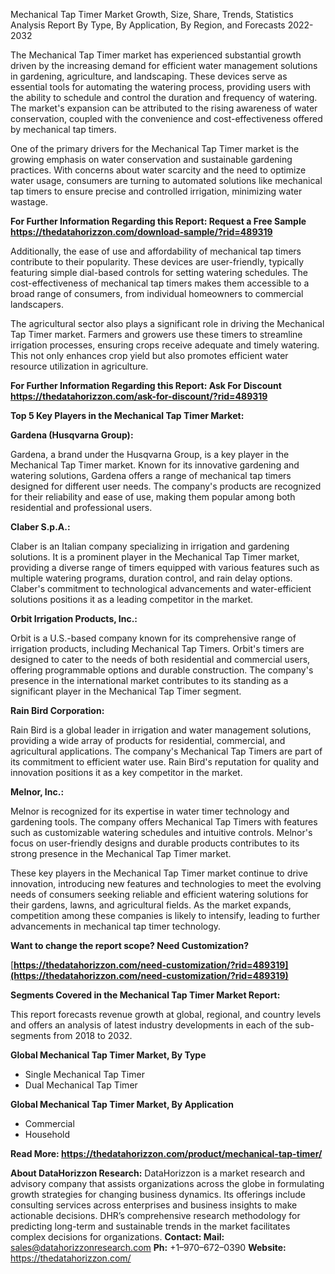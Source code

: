 ﻿Mechanical Tap Timer Market Growth, Size, Share, Trends, Statistics Analysis Report By Type, By Application, By Region, and Forecasts 2022-2032

The Mechanical Tap Timer market has experienced substantial growth driven by the increasing demand for efficient water management solutions in gardening, agriculture, and landscaping. These devices serve as essential tools for automating the watering process, providing users with the ability to schedule and control the duration and frequency of watering. The market's expansion can be attributed to the rising awareness of water conservation, coupled with the convenience and cost-effectiveness offered by mechanical tap timers.

One of the primary drivers for the Mechanical Tap Timer market is the growing emphasis on water conservation and sustainable gardening practices. With concerns about water scarcity and the need to optimize water usage, consumers are turning to automated solutions like mechanical tap timers to ensure precise and controlled irrigation, minimizing water wastage.

**For Further Information Regarding this Report: Request a Free Sample <https://thedatahorizzon.com/download-sample/?rid=489319>** 

Additionally, the ease of use and affordability of mechanical tap timers contribute to their popularity. These devices are user-friendly, typically featuring simple dial-based controls for setting watering schedules. The cost-effectiveness of mechanical tap timers makes them accessible to a broad range of consumers, from individual homeowners to commercial landscapers.

The agricultural sector also plays a significant role in driving the Mechanical Tap Timer market. Farmers and growers use these timers to streamline irrigation processes, ensuring crops receive adequate and timely watering. This not only enhances crop yield but also promotes efficient water resource utilization in agriculture.

**For Further Information Regarding this Report: Ask For Discount <https://thedatahorizzon.com/ask-for-discount/?rid=489319>** 

**Top 5 Key Players in the Mechanical Tap Timer Market:**

**Gardena (Husqvarna Group):**

Gardena, a brand under the Husqvarna Group, is a key player in the Mechanical Tap Timer market. Known for its innovative gardening and watering solutions, Gardena offers a range of mechanical tap timers designed for different user needs. The company's products are recognized for their reliability and ease of use, making them popular among both residential and professional users.

**Claber S.p.A.:**

Claber is an Italian company specializing in irrigation and gardening solutions. It is a prominent player in the Mechanical Tap Timer market, providing a diverse range of timers equipped with various features such as multiple watering programs, duration control, and rain delay options. Claber's commitment to technological advancements and water-efficient solutions positions it as a leading competitor in the market.

**Orbit Irrigation Products, Inc.:**

Orbit is a U.S.-based company known for its comprehensive range of irrigation products, including Mechanical Tap Timers. Orbit's timers are designed to cater to the needs of both residential and commercial users, offering programmable options and durable construction. The company's presence in the international market contributes to its standing as a significant player in the Mechanical Tap Timer segment.

**Rain Bird Corporation:**

Rain Bird is a global leader in irrigation and water management solutions, providing a wide array of products for residential, commercial, and agricultural applications. The company's Mechanical Tap Timers are part of its commitment to efficient water use. Rain Bird's reputation for quality and innovation positions it as a key competitor in the market.

**Melnor, Inc.:**

Melnor is recognized for its expertise in water timer technology and gardening tools. The company offers Mechanical Tap Timers with features such as customizable watering schedules and intuitive controls. Melnor's focus on user-friendly designs and durable products contributes to its strong presence in the Mechanical Tap Timer market.

These key players in the Mechanical Tap Timer market continue to drive innovation, introducing new features and technologies to meet the evolving needs of consumers seeking reliable and efficient watering solutions for their gardens, lawns, and agricultural fields. As the market expands, competition among these companies is likely to intensify, leading to further advancements in mechanical tap timer technology.

**Want to change the report scope? Need Customization?**

[**https://thedatahorizzon.com/need-customization/?rid=489319](https://thedatahorizzon.com/need-customization/?rid=489319)** 

**Segments Covered in the Mechanical Tap Timer Market Report:**

This report forecasts revenue growth at global, regional, and country levels and offers an analysis of latest industry developments in each of the sub-segments from 2018 to 2032.

**Global Mechanical Tap Timer Market, By Type**

- Single Mechanical Tap Timer
- Dual Mechanical Tap Timer

**Global Mechanical Tap Timer Market, By Application**

- Commercial
- Household

**Read More: <https://thedatahorizzon.com/product/mechanical-tap-timer/>** 

**About DataHorizzon Research:**DataHorizzon is a market research and advisory company that assists organizations across the globe in formulating growth strategies for changing business dynamics. Its offerings include consulting services across enterprises and business insights to make actionable decisions. DHR’s comprehensive research methodology for predicting long-term and sustainable trends in the market facilitates complex decisions for organizations.**Contact:Mail:** <sales@datahorizzonresearch.com> **Ph:** +1–970–672–0390**Website:** <https://thedatahorizzon.com/> 
